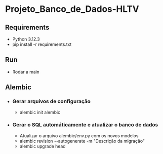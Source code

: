 # Projeto_Banco_de_Dados-HLTV

## Requirements
* Python 3.12.3
* pip install -r requirements.txt

## Run
* Rodar a main

## Alembic
* ### Gerar arquivos de configuração
  * alembic init alembic
* ### Gerar o SQL automáticamente e atualizar o banco de dados
  * Atualizar o arquivo alembic/env.py com os novos modelos
  * alembic revision --autogenerate -m "Descrição da migração"
  * alembic upgrade head
